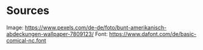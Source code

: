 # Sources
Image: https://www.pexels.com/de-de/foto/bunt-amerikanisch-abdeckungen-wallpaper-7809123/
Font: https://www.dafont.com/de/basic-comical-nc.font